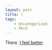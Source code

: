 ```yaml
---
layout: post
title: )
tags:
    - Uncategorized
    - Xkcd
---
```

There. <a href="http://xkcd.com/859/">I feel better</a>.
